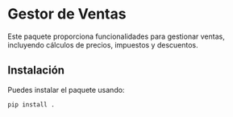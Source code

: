 # Gestor de Ventas

Este paquete proporciona funcionalidades para gestionar ventas, incluyendo cálculos de precios, impuestos y descuentos.

## Instalación

Puedes instalar el paquete usando:

```bash
pip install .
